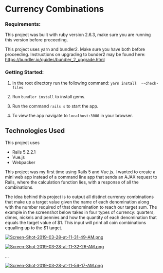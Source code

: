 # Currency Combinations

### Requirements: 

This project was built with ruby version 2.6.3, make sure you are running this version before proceeding.

This project uses yarn and bundler2.  Make sure you have both before proceeding. 
Instructions on upgrading to bunder2 may be found here: https://bundler.io/guides/bundler_2_upgrade.html

### Getting Started:

1. In the root directory run the following command:
    ``` yarn install  --check-files ```
    
2. Run ```bundler install``` to install gems.  

3. Run the command ```rails s``` to start the app.
    
4. To view the app navigate to ```localhost:3000``` in your browser.


## Technologies Used
This project uses 
- Rails 5.2.2.1 
- Vue.js
- Webpacker

This project was my first time using Rails 5 and Vue.js.  I wanted to create a mini web app instead of a command line app that sends an AJAX request to Rails, where the calculation function lies, with a response of all the combinations.

The idea behind this project is to output all distinct currency combinations that make up a target value given  the name of each denomination along with the number required of
that denomination to reach our target sum.  The example in the screenshot below takes in four types of currency: quarters, dimes, nickels and pennies and how the quantity of each denomination that equals the target value of $1.  This input will print all coin combinations equalling up to the $1 target.

[![Screen-Shot-2019-03-28-at-11-31-49-AM.png](https://i.postimg.cc/v8jLRb0j/Screen-Shot-2019-03-28-at-11-31-49-AM.png)](https://postimg.cc/WtGJgLL6)

[![Screen-Shot-2019-03-28-at-11-32-26-AM.png](https://i.postimg.cc/2SmVBKHT/Screen-Shot-2019-03-28-at-11-32-26-AM.png)](https://postimg.cc/Yhnp5bBm)

...

[![Screen-Shot-2019-03-28-at-11-56-17-AM.png](https://i.postimg.cc/vTCGM3BJ/Screen-Shot-2019-03-28-at-11-56-17-AM.png)](https://postimg.cc/FkbMVb0p)
